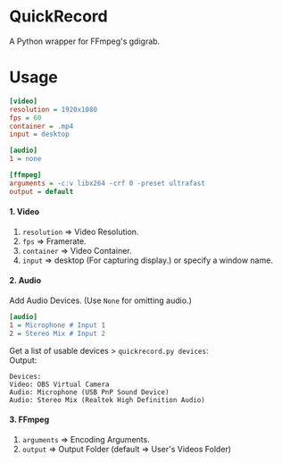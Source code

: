 # QuickRecord
A Python wrapper for FFmpeg's gdigrab.

# Usage
```ini
[video]
resolution = 1920x1080
fps = 60
container = .mp4
input = desktop

[audio]
1 = none

[ffmpeg]
arguments = -c:v libx264 -crf 0 -preset ultrafast
output = default
```
#### 1. Video
1. `resolution` => Video Resolution.
2. `fps` => Framerate.
3. `container` => Video Container.
4. `input` => desktop (For capturing display.) or specify a window name.

#### 2. Audio
Add Audio Devices. (Use `None` for omitting audio.)
```ini
[audio]
1 = Microphone # Input 1
2 = Stereo Mix # Input 2
```

Get a list of usable devices > `quickrecord.py devices`:                               
Output:
```
Devices:
Video: OBS Virtual Camera
Audio: Microphone (USB PnP Sound Device)
Audio: Stereo Mix (Realtek High Definition Audio)
```

#### 3. FFmpeg
1. `arguments` => Encoding Arguments.
2. `output` => Output Folder (default => User's Videos Folder)

